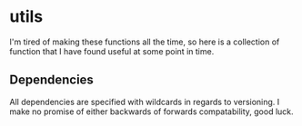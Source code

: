 # utils
I'm tired of making these functions all the time, so here is a collection of function that I have found useful at some point in time.

## Dependencies
All dependencies are specified with wildcards in regards to versioning. I make no promise of either backwards of forwards compatability, good luck.
